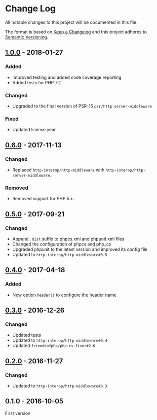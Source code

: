 # Change Log

All notable changes to this project will be documented in this file.

The format is based on [Keep a Changelog](http://keepachangelog.com/) 
and this project adheres to [Semantic Versioning](http://semver.org/).

## [1.0.0] - 2018-01-27

### Added

- Improved testing and added code coverage reporting
- Added tests for PHP 7.2

### Changed

- Upgraded to the final version of PSR-15 `psr/http-server-middleware`

### Fixed

- Updated license year

## [0.6.0] - 2017-11-13

### Changed

- Replaced `http-interop/http-middleware` with  `http-interop/http-server-middleware`.

### Removed

- Removed support for PHP 5.x.

## [0.5.0] - 2017-09-21

### Changed

- Append `.dist` suffix to phpcs.xml and phpunit.xml files
- Changed the configuration of phpcs and php_cs
- Upgraded phpunit to the latest version and improved its config file
- Updated to `http-interop/http-middleware#0.5`

## [0.4.0] - 2017-04-18

### Added

- New option `header()` to configure the header name

## [0.3.0] - 2016-12-26

### Changed

- Updated tests
- Updated to `http-interop/http-middleware#0.4`
- Updated `friendsofphp/php-cs-fixer#2.0`

## [0.2.0] - 2016-11-27

### Changed

- Updated to `http-interop/http-middleware#0.3`

## 0.1.0 - 2016-10-05

First version

[1.0.0]: https://github.com/middlewares/uuid/compare/v0.6.0...v1.0.0
[0.6.0]: https://github.com/middlewares/uuid/compare/v0.5.0...v0.6.0
[0.5.0]: https://github.com/middlewares/uuid/compare/v0.4.0...v0.5.0
[0.4.0]: https://github.com/middlewares/uuid/compare/v0.3.0...v0.4.0
[0.3.0]: https://github.com/middlewares/uuid/compare/v0.2.0...v0.3.0
[0.2.0]: https://github.com/middlewares/uuid/compare/v0.1.0...v0.2.0
